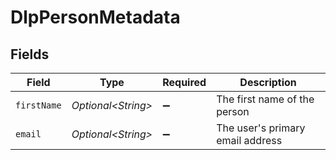 # DlpPersonMetadata


## Fields

| Field                            | Type                             | Required                         | Description                      |
| -------------------------------- | -------------------------------- | -------------------------------- | -------------------------------- |
| `firstName`                      | *Optional\<String>*              | :heavy_minus_sign:               | The first name of the person     |
| `email`                          | *Optional\<String>*              | :heavy_minus_sign:               | The user's primary email address |